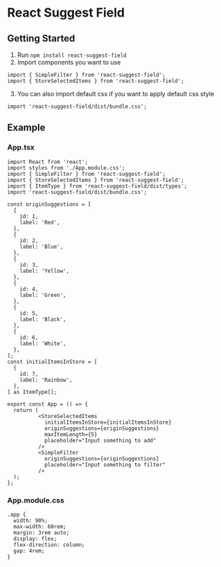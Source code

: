 # React Suggest Field

## Getting Started

1. Run `npm install react-suggest-field`
2. Import components you want to use

```
import { SimpleFilter } from 'react-suggest-field';
import { StoreSelectedItems } from 'react-suggest-field';
```

3. You can also import default css if you want to apply default css style

```
import 'react-suggest-field/dist/bundle.css';
```

## Example

### App.tsx

```
import React from 'react';
import styles from './App.module.css';
import { SimpleFilter } from 'react-suggest-field';
import { StoreSelectedItems } from 'react-suggest-field';
import { ItemType } from 'react-suggest-field/dist/types';
import 'react-suggest-field/dist/bundle.css';

const originSuggestions = [
  {
    id: 1,
    label: 'Red',
  },
  {
    id: 2,
    label: 'Blue',
  },
  {
    id: 3,
    label: 'Yellow',
  },
  {
    id: 4,
    label: 'Green',
  },
  {
    id: 5,
    label: 'Black',
  },
  {
    id: 6,
    label: 'White',
  },
];
const initialItemsInStore = [
  {
    id: 7,
    label: 'Rainbow',
  },
] as ItemType[];

export const App = () => {
  return (
          <StoreSelectedItems
            initialItemsInStore={initialItemsInStore}
            originSuggestions={originSuggestions}
            maxItemLength={5}
            placeholder="Input something to add"
          />
          <SimpleFilter
            originSuggestions={originSuggestions}
            placeholder="Input something to filter"
          />
  );
};

```

### App.module.css

```
.app {
  width: 90%;
  max-width: 60rem;
  margin: 3rem auto;
  display: flex;
  flex-direction: column;
  gap: 4rem;
}
```
